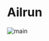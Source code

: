 # Ailrun
![main](https://user-images.githubusercontent.com/21210652/47607913-12758100-d9ec-11e8-8575-bbb941068c8c.png)

